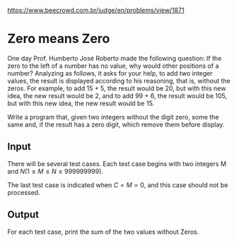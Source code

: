 https://www.beecrowd.com.br/judge/en/problems/view/1871

# Zero means Zero

One day Prof. Humberto José Roberto made the following question: If the zero
to the left of a number has no value, why would other positions of a number?
Analyzing as follows, it asks for your help, to add two integer values, the
result is displayed according to his reasoning, that is, without the zeros.
For example, to add 15 + 5, the result would be 20, but with this new idea,
the new result would be 2, and to add 99 + 6, the result would be 105, but
with this new idea, the new result would be 15.

Write a program that, given two integers without the digit zero, some the same
and, if the result has a zero digit, which remove them before display.

## Input

There will be several test cases. Each test case begins with two integers M
and $N (1 \leq M \leq N \leq 999999999)$.

The last test case is indicated when $C = M = 0$, and this case should not be
processed.

## Output

For each test case, print the sum of the two values without Zeros.
